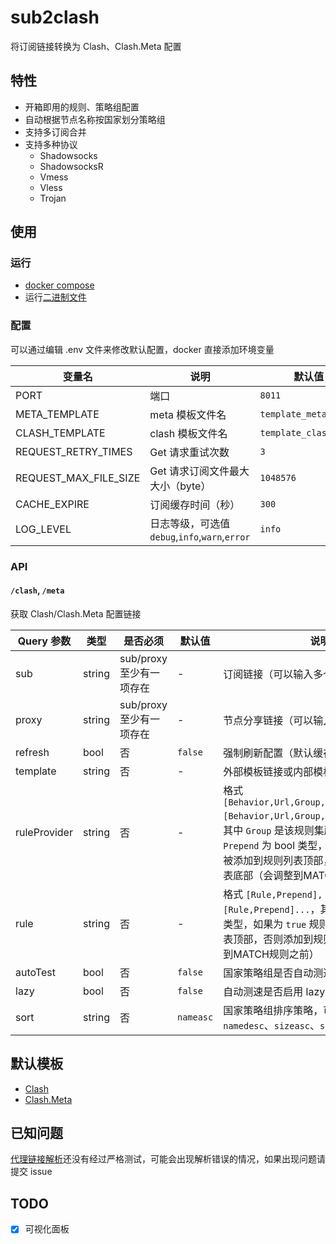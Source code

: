 # sub2clash

将订阅链接转换为 Clash、Clash.Meta 配置

## 特性

- 开箱即用的规则、策略组配置
- 自动根据节点名称按国家划分策略组
- 支持多订阅合并
- 支持多种协议
    - Shadowsocks
    - ShadowsocksR
    - Vmess
    - Vless
    - Trojan

## 使用

### 运行

- [docker compose](./docker-compose.yml)
- 运行[二进制文件](https://github.com/nitezs/sub2clash/releases/latest)

### 配置

可以通过编辑 .env 文件来修改默认配置，docker 直接添加环境变量

| 变量名                   | 说明                                     | 默认值                   |
|-----------------------|----------------------------------------|-----------------------|
| PORT                  | 端口                                     | `8011`                |
| META_TEMPLATE         | meta 模板文件名                             | `template_meta.yaml`  |
| CLASH_TEMPLATE        | clash 模板文件名                            | `template_clash.yaml` |
| REQUEST_RETRY_TIMES   | Get 请求重试次数                             | `3`                   |
| REQUEST_MAX_FILE_SIZE | Get 请求订阅文件最大大小（byte）                   | `1048576`             |
| CACHE_EXPIRE          | 订阅缓存时间（秒）                              | `300`                 |
| LOG_LEVEL             | 日志等级，可选值 `debug`,`info`,`warn`,`error` | `info`                |

### API

#### `/clash`, `/meta`

获取 Clash/Clash.Meta 配置链接

| Query 参数     | 类型     | 是否必须              | 默认值       | 说明                                                                                                                                                                          |
|--------------|--------|-------------------|-----------|-----------------------------------------------------------------------------------------------------------------------------------------------------------------------------|
| sub          | string | sub/proxy 至少有一项存在 | -         | 订阅链接（可以输入多个，用 `,` 分隔）                                                                                                                                                       |
| proxy        | string | sub/proxy 至少有一项存在 | -         | 节点分享链接（可以输入多个，用 `,` 分隔）                                                                                                                                                     |
| refresh      | bool   | 否                 | `false`   | 强制刷新配置（默认缓存 5 分钟）                                                                                                                                                           |
| template     | string | 否                 | -         | 外部模板链接或内部模板名称                                                                                                                                                               |
| ruleProvider | string | 否                 | -         | 格式 `[Behavior,Url,Group,Prepend,Name],[Behavior,Url,Group,Prepend,Name]...`，其中 `Group` 是该规则集所走的策略组名，`Prepend` 为 bool 类型，如果为 `true` 规则将被添加到规则列表顶部，否则添加到规则列表底部（会调整到MATCH规则之前） | 
| rule         | string | 否                 | -         | 格式 `[Rule,Prepend],[Rule,Prepend]...`，其中 `Prepend` 为 bool 类型，如果为 `true` 规则将被添加到规则列表顶部，否则添加到规则列表底部（会调整到MATCH规则之前）                                                            | 
| autoTest     | bool   | 否                 | `false`   | 国家策略组是否自动测速                                                                                                                                                                 |
| lazy         | bool   | 否                 | `false`   | 自动测速是否启用 lazy                                                                                                                                                               |
| sort         | string | 否                 | `nameasc` | 国家策略组排序策略，可选值 `nameasc`、`namedesc`、`sizeasc`、`sizedesc`                                                                                                                     |

## 默认模板

- [Clash](./templates/template_clash.yaml)
- [Clash.Meta](./templates/template_meta.yaml)

## 已知问题

[代理链接解析](./parser)还没有经过严格测试，可能会出现解析错误的情况，如果出现问题请提交 issue

## TODO

- [x] 可视化面板